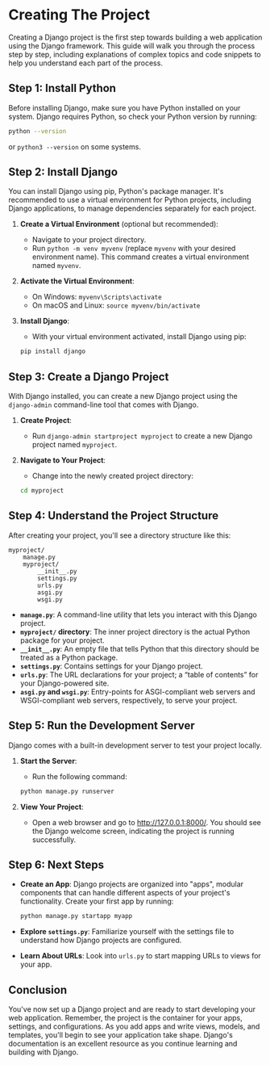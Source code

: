 # Creating The Project

Creating a Django project is the first step towards building a web application using the Django framework. This guide will walk you through the process step by step, including explanations of complex topics and code snippets to help you understand each part of the process.

## Step 1: Install Python

Before installing Django, make sure you have Python installed on your system. Django requires Python, so check your Python version by running:

```bash
python --version
```

or `python3 --version` on some systems.

## Step 2: Install Django

You can install Django using pip, Python's package manager. It's recommended to use a virtual environment for Python projects, including Django applications, to manage dependencies separately for each project.

1. **Create a Virtual Environment** (optional but recommended):

   - Navigate to your project directory.
   - Run `python -m venv myvenv` (replace `myvenv` with your desired environment name). This command creates a virtual environment named `myvenv`.

2. **Activate the Virtual Environment**:

   - On Windows: `myvenv\Scripts\activate`
   - On macOS and Linux: `source myvenv/bin/activate`

3. **Install Django**:

   - With your virtual environment activated, install Django using pip:

   ```bash
   pip install django
   ```

## Step 3: Create a Django Project

With Django installed, you can create a new Django project using the `django-admin` command-line tool that comes with Django.

1. **Create Project**:

   - Run `django-admin startproject myproject` to create a new Django project named `myproject`.

2. **Navigate to Your Project**:

   - Change into the newly created project directory:

   ```bash
   cd myproject
   ```

## Step 4: Understand the Project Structure

After creating your project, you'll see a directory structure like this:

```
myproject/
    manage.py
    myproject/
        __init__.py
        settings.py
        urls.py
        asgi.py
        wsgi.py
```

- **`manage.py`**: A command-line utility that lets you interact with this Django project.
- **`myproject/` directory**: The inner project directory is the actual Python package for your project.
- **`__init__.py`**: An empty file that tells Python that this directory should be treated as a Python package.
- **`settings.py`**: Contains settings for your Django project.
- **`urls.py`**: The URL declarations for your project; a “table of contents” for your Django-powered site.
- **`asgi.py` and `wsgi.py`**: Entry-points for ASGI-compliant web servers and WSGI-compliant web servers, respectively, to serve your project.

## Step 5: Run the Development Server

Django comes with a built-in development server to test your project locally.

1. **Start the Server**:

   - Run the following command:

   ```bash
   python manage.py runserver
   ```

2. **View Your Project**:

   - Open a web browser and go to http://127.0.0.1:8000/. You should see the Django welcome screen, indicating the project is running successfully.

## Step 6: Next Steps

- **Create an App**: Django projects are organized into "apps", modular components that can handle different aspects of your project's functionality. Create your first app by running:

  ```bash
  python manage.py startapp myapp
  ```

- **Explore `settings.py`**: Familiarize yourself with the settings file to understand how Django projects are configured.

- **Learn About URLs**: Look into `urls.py` to start mapping URLs to views for your app.

## Conclusion

You've now set up a Django project and are ready to start developing your web application. Remember, the project is the container for your apps, settings, and configurations. As you add apps and write views, models, and templates, you'll begin to see your application take shape. Django's documentation is an excellent resource as you continue learning and building with Django.
